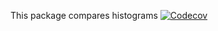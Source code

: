 This package compares histograms
[![Codecov](https://codecov.io/gh/rodrigruiz/HistDist.jl/branch/main/graph/badge.svg)](https://codecov.io/gh/rodrigruiz/HistDist.jl)

